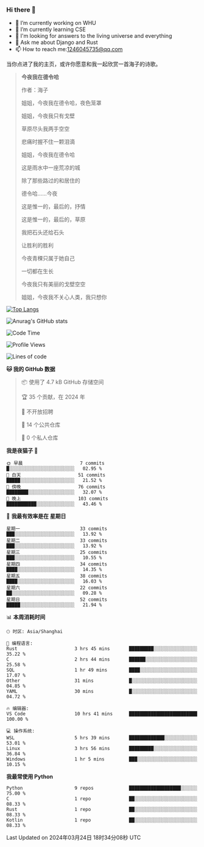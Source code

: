 ### Hi there 👋



- 🔭 I’m currently working on WHU
- 🌱 I’m currently learning CSE
- 🤔 I'm looking for answers to the living universe and everything
- 💬 Ask me about Django and Rust
- 📫 How to reach me:1246045735@qq.com

当你点进了我的主页，或许你愿意和我一起欣赏一首海子的诗歌。

>**今夜我在德令哈**
>
>作者：海子
>
>姐姐，今夜我在德令哈，夜色笼罩
>
>姐姐，今夜我只有戈壁
>
>草原尽头我两手空空
>
>悲痛时握不住一颗泪滴
>
>姐姐，今夜我在德令哈
>
>这是雨水中一座荒凉的城
>
>除了那些路过的和居住的
>
>德令哈......今夜
>
>这是惟一的，最后的，抒情
>
>这是惟一的，最后的，草原
>
>我把石头还给石头
>
>让胜利的胜利
>
>今夜青稞只属于她自己
>
>一切都在生长
>
>今夜我只有美丽的戈壁空空
>
>姐姐，今夜我不关心人类，我只想你



[![Top Langs](https://github-readme-stats.vercel.app/api/top-langs/?username=wisdomgo&theme=onedark)](https://github.com/anuraghazra/github-readme-stats)

![Anurag's GitHub stats](https://github-readme-stats.vercel.app/api?username=wisdomgo&hide=contribs,stars&theme=synthwave)

<!--START_SECTION:waka-->
![Code Time](http://img.shields.io/badge/Code%20Time-131%20hrs%2036%20mins-blue)

![Profile Views](http://img.shields.io/badge/%E4%B8%AA%E4%BA%BA%E8%B5%84%E6%96%99%E8%A7%82%E7%9C%8B%E6%AC%A1%E6%95%B0-88-blue)

![Lines of code](https://img.shields.io/badge/%E4%BB%8E%E3%80%8CHello%20World%E3%80%8D%E8%B5%B7%E6%88%91%E5%B7%B2%E7%BB%8F%E5%86%99%E4%BA%86-44.4%20thousand%20%E8%A1%8C%E4%BB%A3%E7%A0%81-blue)

**🐱 我的 GitHub 数据** 

> 📦  使用了 4.7 kB GitHub 存储空间 
 > 
> 🏆 35 个贡献，在 2024 年
 > 
> 🚫 不开放招聘
 > 
> 📜 14 个公共仓库 
 > 
> 🔑 0 个私人仓库 
 > 
**我是夜猫子 🦉** 

```text
🌞 早晨                     7 commits           █░░░░░░░░░░░░░░░░░░░░░░░░   02.95 % 
🌆 白天                     51 commits          █████░░░░░░░░░░░░░░░░░░░░   21.52 % 
🌃 傍晚                     76 commits          ████████░░░░░░░░░░░░░░░░░   32.07 % 
🌙 晚上                     103 commits         ███████████░░░░░░░░░░░░░░   43.46 % 
```
📅 **我最有效率是在 星期日** 

```text
星期一                      33 commits          ███░░░░░░░░░░░░░░░░░░░░░░   13.92 % 
星期二                      33 commits          ███░░░░░░░░░░░░░░░░░░░░░░   13.92 % 
星期三                      25 commits          ███░░░░░░░░░░░░░░░░░░░░░░   10.55 % 
星期四                      34 commits          ████░░░░░░░░░░░░░░░░░░░░░   14.35 % 
星期五                      38 commits          ████░░░░░░░░░░░░░░░░░░░░░   16.03 % 
星期六                      22 commits          ██░░░░░░░░░░░░░░░░░░░░░░░   09.28 % 
星期日                      52 commits          █████░░░░░░░░░░░░░░░░░░░░   21.94 % 
```


📊 **本周消耗时间** 

```text
🕑︎ 时区: Asia/Shanghai

💬 编程语言: 
Rust                     3 hrs 45 mins       █████████░░░░░░░░░░░░░░░░   35.22 % 
C                        2 hrs 44 mins       ██████░░░░░░░░░░░░░░░░░░░   25.58 % 
SQL                      1 hr 49 mins        ████░░░░░░░░░░░░░░░░░░░░░   17.07 % 
Other                    31 mins             █░░░░░░░░░░░░░░░░░░░░░░░░   04.85 % 
YAML                     30 mins             █░░░░░░░░░░░░░░░░░░░░░░░░   04.72 % 

🔥 编辑器: 
VS Code                  10 hrs 41 mins      █████████████████████████   100.00 % 

💻 操作系统: 
WSL                      5 hrs 39 mins       █████████████░░░░░░░░░░░░   53.01 % 
Linux                    3 hrs 56 mins       █████████░░░░░░░░░░░░░░░░   36.84 % 
Windows                  1 hr 5 mins         ███░░░░░░░░░░░░░░░░░░░░░░   10.15 % 
```

**我最常使用 Python** 

```text
Python                   9 repos             ███████████████████░░░░░░   75.00 % 
C                        1 repo              ██░░░░░░░░░░░░░░░░░░░░░░░   08.33 % 
Rust                     1 repo              ██░░░░░░░░░░░░░░░░░░░░░░░   08.33 % 
Kotlin                   1 repo              ██░░░░░░░░░░░░░░░░░░░░░░░   08.33 % 
```




 Last Updated on 2024年03月24日 18时34分08秒 UTC
<!--END_SECTION:waka-->
